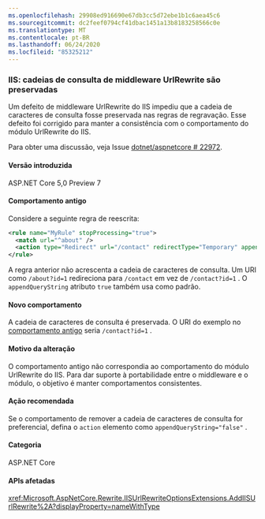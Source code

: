 ```yaml
---
ms.openlocfilehash: 29908ed916690e67db3cc5d72ebe1b1c6aea45c6
ms.sourcegitcommit: dc2feef0794cf41dbac1451a13b8183258566c0e
ms.translationtype: MT
ms.contentlocale: pt-BR
ms.lasthandoff: 06/24/2020
ms.locfileid: "85325212"
---
```

### <a name="iis-urlrewrite-middleware-query-strings-are-preserved"></a>IIS: cadeias de consulta de middleware UrlRewrite são preservadas

Um defeito de middleware UrlRewrite do IIS impediu que a cadeia de caracteres de consulta fosse preservada nas regras de regravação. Esse defeito foi corrigido para manter a consistência com o comportamento do módulo UrlRewrite do IIS.

Para obter uma discussão, veja Issue [dotnet/aspnetcore # 22972](https://github.com/dotnet/aspnetcore/issues/22972).

#### <a name="version-introduced"></a>Versão introduzida

ASP.NET Core 5,0 Preview 7

#### <a name="old-behavior"></a>Comportamento antigo

Considere a seguinte regra de reescrita:

```xml
<rule name="MyRule" stopProcessing="true">
  <match url="^about" />
  <action type="Redirect" url="/contact" redirectType="Temporary" appendQueryString="true" />
</rule>
```

A regra anterior não acrescenta a cadeia de caracteres de consulta. Um URI como `/about?id=1` redireciona para `/contact` em vez de `/contact?id=1` . O `appendQueryString` atributo `true` também usa como padrão.

#### <a name="new-behavior"></a>Novo comportamento

A cadeia de caracteres de consulta é preservada. O URI do exemplo no [comportamento antigo](#old-behavior) seria `/contact?id=1` .

#### <a name="reason-for-change"></a>Motivo da alteração

O comportamento antigo não correspondia ao comportamento do módulo UrlRewrite do IIS. Para dar suporte à portabilidade entre o middleware e o módulo, o objetivo é manter comportamentos consistentes.

#### <a name="recommended-action"></a>Ação recomendada

Se o comportamento de remover a cadeia de caracteres de consulta for preferencial, defina o `action` elemento como `appendQueryString="false"` .

#### <a name="category"></a>Categoria

ASP.NET Core

#### <a name="affected-apis"></a>APIs afetadas

<xref:Microsoft.AspNetCore.Rewrite.IISUrlRewriteOptionsExtensions.AddIISUrlRewrite%2A?displayProperty=nameWithType>

<!--

#### Affected APIs

`Overload:Microsoft.AspNetCore.Rewrite.IISUrlRewriteOptionsExtensions.AddIISUrlRewrite`

-->
